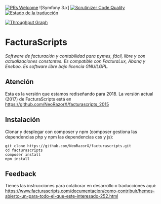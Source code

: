 ﻿[![PRs Welcome](https://img.shields.io/badge/PRs-welcome-brightgreen.svg)][1]
﻿![Symfony 3.x]
[![Scrutinizer Code Quality](https://scrutinizer-ci.com/g/NeoRazorX/facturascripts/badges/quality-score.png?b=master)](https://scrutinizer-ci.com/g/NeoRazorX/facturascripts/?branch=master)
<a href="http://i18n.facturascripts.com/engage/facturascripts/?utm_source=widget">
<img src="http://i18n.facturascripts.com/widgets/facturascripts/-/core/svg-badge.svg" alt="Estado de la traducción" />
</a>

[![Throughput Graph](https://graphs.waffle.io/NeoRazorX/facturascripts/throughput.svg)](https://waffle.io/NeoRazorX/facturascripts/metrics/throughput)

# FacturaScripts
*Software de facturación y contabilidad para pymes, fácil, libre y con actualizaciones constantes. Es compatible con FacturaLux, Abanq y Eneboo. Es software libre bajo licencia GNU/LGPL.*

## Atención
Esta es la versión que estamos rediseñando para 2018. La versión actual (2017) de FacturaScripts está en
https://github.com/NeoRazorX/facturascripts_2015

## Instalación
Clonar y desplegar con composer y npm (composer gestiona las dependencias php y npm las dependencias css y js):
```
git clone https://github.com/NeoRazorX/facturascripts.git
cd facturascripts
composer install
npm install
```

## Feedback
Tienes las instrucciones para colaborar en desarrollo o traducciones aquí:
https://www.facturascripts.com/documentacion/como-contribuir/hemos-abierto-un-para-todo-el-que-este-interesado-252.html

[1]: https://github.com/NeorazorX/facturascripts/issues?utf8=✓&q=is%3Aopen%20is%3Aissue
[2]: https://img.shields.io/badge/Symfony-%202.x%20&%203.x-green.svg
